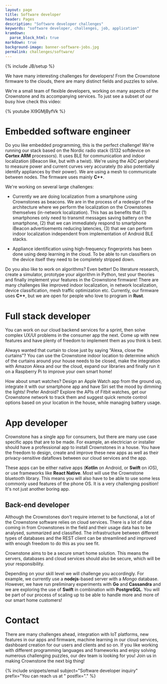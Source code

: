 ```yaml
---
layout: page
title: Software developer
header: Pages
description: "Software developer challenges"
keywords: "software developer, challenges, job, application"
kramdown: 
  parse_block_html: true
markdown: true
background-image: banner-software-jobs.jpg
permalink: challenges/software/
---
```

{% include JB/setup %}

We have many interesting challenges for developers! From the Crownstone firmware to the clouds, there are many distinct fields and puzzles to solve. 

We're a small team of flexible developers, working on many aspects of the Crownstone and its accompanying services. To just see a subset of our busy hive check this video:

{% youtube XI9GMjByfVk %}


# Embedded software engineer

Do you like embedded programming, this is the perfect challenge! We're running our stack based on the Nordic radio stack (S132 softdevice on **Cortex ARM** processors). It uses BLE for communication and indoor localization (iBeacon like, but with a twist). We're using the ADC peripheral to measure power and current curves very accurately (to also potentially identify appliances by their power). We are using a mesh to communicate between nodes. The firmware uses mainly **C++**.

We're working on several large challenges:

+ Currently we are doing localization from a smartphone using Crownstones as beacons. We are in the process of a redesign of the architecture where we perform the localization on the Crownstones themselves (in-network localization). This has as benefits that (1) smartphones only need to transmit messages saving battery on the smartphone, (2) that we can immediately respond to smartphone iBeacon advertisements reducing latencies, (3) that we can perform indoor localization independent from implementation of Android BLE stacks.

+ Appliance identification using high-frequency fingerprints has been done using deep learning in the cloud. To be able to run classifiers on the device itself they need to be completely stripped down.

Do you also like to work on algorithms? Even better! Do literature research, create a simulator, prototype your algorithm in Python, test your theories and finally implement your features in the Crownstone firmware! There are many challenges like improved indoor localization, in network localization, device classification, mesh traffic optimization etc. Currently, our firmware uses **C++**, but we are open for people who love to program in **Rust**.


# Full stack developer

You can work on our cloud backend services for a sprint, then solve complex UX/UI problems in the consumer app the next. Come up with new features and have plenty of freedom to implement them as you think is best.

Always wanted that curtain to close just by saying “Alexa, close the curtains”? You can use the Crownstone indoor location to determine which of the curtains around your house needs to be closed, make the integration with Amazon Alexa and our the cloud, expand our libraries and finally run it on a Raspberry Pi to improve your own smart home!

How about smart watches? Design an Apple Watch app from the ground up, integrate it with our smartphone app and have Siri set the mood by dimming the lights! Prefer Android? Explore the APIs of Fitbit watches, get our Crownstone network to track them and suggest quick remote control options based on your location in the house, while managing battery usage.


# App developer

Crownstone has a single app for consumers, but there are many use case specific apps that are to be made. For example, an electrician or installer should have a professional app to install Crownstones in a house. You have the freedom to design, create and improve these new apps as well as their privacy-sensitive dataflows between our cloud services and the app.

These apps can be either native apps (**Kotlin** on Android, or **Swift** on iOS), or use frameworks like **React Native**. Most will use the Crownstone bluetooth library. This means you will also have to be able to use some less commonly used features of the phone OS. It is a very challenging position! It's not just another boring app.


## Back-end developer

Although the Crownstones don't require internet to be functional, a lot of the Crownstone software relies on cloud services. There is a lot of data coming in from Crownstones in the field and their usage data has to be analysed, summarized and classified. The infrastructure between different types of databases and the REST client can be streamlined and improved with enough freedom to do this as you see fit.

Crownstone aims to be a secure smart home solution. This means the servers, databases and cloud services should also be secure, which will be your responsibility.

Depending on your skill level we will challenge you accordingly. For example, we currently use a **nodejs**-based server with a *Mongo* database. However, we have run preliminary experiments with **Go** and **Cassandra** and we are exploring the use of **Swift** in combination with **PostgreSQL**. You will be part of our process of scaling up to be able to handle more and more of our smart home customers!

# Contact

There are many challenges ahead, integration with IoT platforms, new features in our apps and firmware, machine learning in our cloud services, dashboard creation for our users and clients and so on. If you like working with different programming languages and frameworks and enjoy solving numerous challenging puzzles, our dev team is looking for you! Join us in making Crownstone the next big thing!

{% include snippets/email subject="Software developer inquiry" prefix="You can reach us at " postfix="." %}

